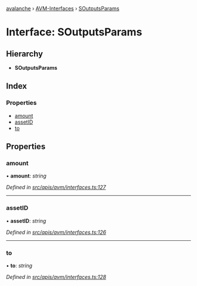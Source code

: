 [avalanche](../README.md) › [AVM-Interfaces](../modules/avm_interfaces.md) › [SOutputsParams](avm_interfaces.soutputsparams.md)

# Interface: SOutputsParams

## Hierarchy

* **SOutputsParams**

## Index

### Properties

* [amount](avm_interfaces.soutputsparams.md#amount)
* [assetID](avm_interfaces.soutputsparams.md#assetid)
* [to](avm_interfaces.soutputsparams.md#to)

## Properties

###  amount

• **amount**: *string*

*Defined in [src/apis/avm/interfaces.ts:127](https://github.com/ava-labs/avalanchejs/blob/8033096/src/apis/avm/interfaces.ts#L127)*

___

###  assetID

• **assetID**: *string*

*Defined in [src/apis/avm/interfaces.ts:126](https://github.com/ava-labs/avalanchejs/blob/8033096/src/apis/avm/interfaces.ts#L126)*

___

###  to

• **to**: *string*

*Defined in [src/apis/avm/interfaces.ts:128](https://github.com/ava-labs/avalanchejs/blob/8033096/src/apis/avm/interfaces.ts#L128)*
